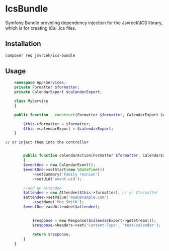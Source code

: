 IcsBundle
=========

Symfony Bundle providing dependency injection for the Jsvrcek\ICS library, which is for creating iCal .ics files.

## Installation

```bash
composer req jsvrcek/ics-bundle
```

## Usage

```php
    namespace App\Services;
    private Formatter $formatter;
    private CalendarExport $calendarExport;

    class MyService
    {

    public function __construct(Formatter $formatter, CalendarExport $calendarExport) {

        $this->formatter = $formatter;
        $this->calendarExport = $calendarExport;
    }
```    


    // or inject them into the controller
```php

        public function calendarAction(Formatter $formatter, CalendarExport $calendarExport)
        {
        $eventOne = new CalendarEvent();
        $eventOne->setStart(new \DateTime())
            ->setSummary('Family reunion')
            ->setUid('event-uid');

        //add an Attendee
        $attendee = new Attendee($this->formatter); // or $formatter
        $attendee->setValue('moe@example.com')
            ->setName('Moe Smith');
        $eventOne->addAttendee($attendee);

            
            $response = new Response($calendarExport->getStream());
            $response->headers->set('Content-Type', 'text/calendar');
            
            return $response;
        }
    }
